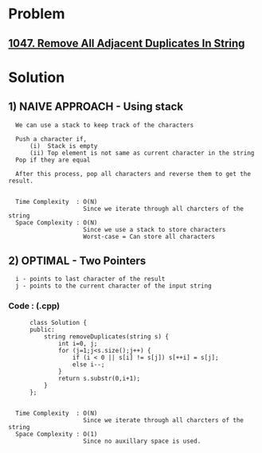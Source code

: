 # Problem

## [1047. Remove All Adjacent Duplicates In String](https://leetcode.com/problems/remove-all-adjacent-duplicates-in-string/)


# Solution 

## 1) NAIVE APPROACH - Using stack

      We can use a stack to keep track of the characters
      
      Push a character if,
          (i)  Stack is empty
          (ii) Top element is not same as current character in the string
      Pop if they are equal
      
      After this process, pop all characters and reverse them to get the result.
      
      
      Time Complexity  : O(N) 
                         Since we iterate through all charcters of the string
      Space Complexity : O(N)
                         Since we use a stack to store characters
                         Worst-case = Can store all characters
          
      
      
## 2) OPTIMAL - Two Pointers

      i - points to last character of the result
      j - points to the current character of the input string
      
      
   ### Code : (.cpp)
      
          class Solution {
          public:
              string removeDuplicates(string s) {
                  int i=0, j;
                  for (j=1;j<s.size();j++) {
                      if (i < 0 || s[i] != s[j]) s[++i] = s[j];
                      else i--;
                  }
                  return s.substr(0,i+1);
              }
          };


      Time Complexity  : O(N) 
                         Since we iterate through all charcters of the string
      Space Complexity : O(1)
                         Since no auxillary space is used.
          
      
